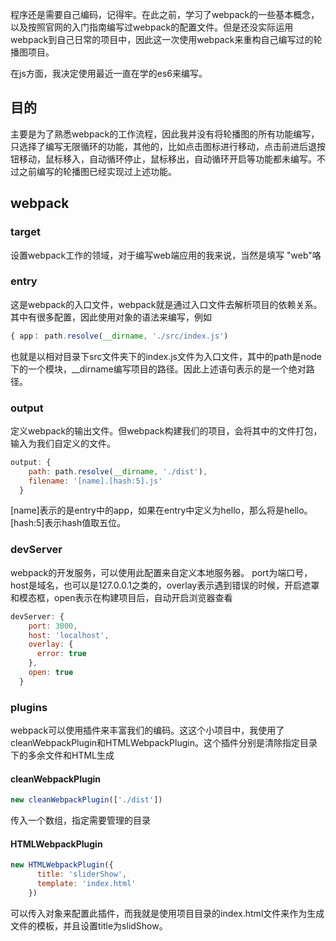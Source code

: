 程序还是需要自己编码，记得牢。在此之前，学习了webpack的一些基本概念，以及按照官网的入门指南编写过webpack的配置文件。但是还没实际运用webpack到自己日常的项目中，因此这一次使用webpack来重构自己编写过的轮播图项目。

在js方面，我决定使用最近一直在学的es6来编写。

## 目的

主要是为了熟悉webpack的工作流程，因此我并没有将轮播图的所有功能编写，只选择了编写无限循环的功能，其他的，比如点击图标进行移动，点击前进后退按钮移动，鼠标移入，自动循环停止，鼠标移出，自动循环开启等功能都未编写。不过之前编写的轮播图已经实现过上述功能。

## webpack

### target

设置webpack工作的领域，对于编写web端应用的我来说，当然是填写 "web"咯

### entry

这是webpack的入口文件，webpack就是通过入口文件去解析项目的依赖关系。其中有很多配置，因此使用对象的语法来编写，例如 
```js
{ app： path.resolve(__dirname, './src/index.js')
```
也就是以相对目录下src文件夹下的index.js文件为入口文件，其中的path是node下的一个模块，__dirname编写项目的路径。因此上述语句表示的是一个绝对路径。

### output

定义webpack的输出文件。但webpack构建我们的项目，会将其中的文件打包，输入为我们自定义的文件。
```js
output: {
    path: path.resolve(__dirname, './dist'),
    filename: '[name].[hash:5].js'
  }
```
[name]表示的是entry中的app，如果在entry中定义为hello，那么将是hello。[hash:5]表示hash值取五位。

### devServer
webpack的开发服务，可以使用此配置来自定义本地服务器。 port为端口号，host是域名，也可以是127.0.0.1之类的，overlay表示遇到错误的时候，开启遮罩和模态框，open表示在构建项目后，自动开启浏览器查看
```js
devServer: {
    port: 3000,
    host: 'localhost',
    overlay: {
      error: true
    },
    open: true
  }
```

### plugins

webpack可以使用插件来丰富我们的编码。这这个小项目中，我使用了cleanWebpackPlugin和HTMLWebpackPlugin。这个插件分别是清除指定目录下的多余文件和HTML生成

#### cleanWebpackPlugin

```js
new cleanWebpackPlugin(['./dist'])
```

传入一个数组，指定需要管理的目录

#### HTMLWebpackPlugin

```js
new HTMLWebpackPlugin({
      title: 'sliderShow',
      template: 'index.html'
    })
```
可以传入对象来配置此插件，而我就是使用项目目录的index.html文件来作为生成文件的模板，并且设置title为slidShow。
